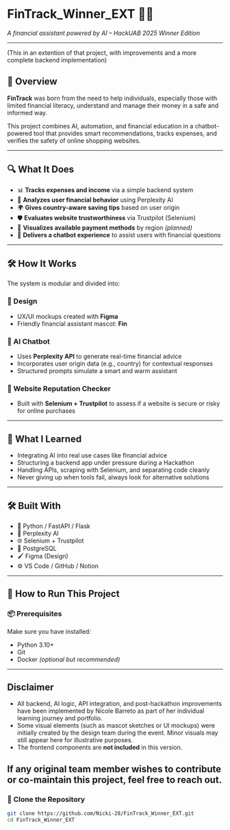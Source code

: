 # FinTrack_Winner_EXT 💸🤖  
*A financial assistant powered by AI – HackUAB 2025 Winner Edition*

---
(This in an extention of that project, with improvements and a more complete backend implementation)

## 🌟 Overview

**FinTrack** was born from the need to help individuals, especially those with limited financial literacy, understand and manage their money in a safe and informed way.

This project combines AI, automation, and financial education in a chatbot-powered tool that provides smart recommendations, tracks expenses, and verifies the safety of online shopping websites.

---

## 🔍 What It Does

- 📊 **Tracks expenses and income** via a simple backend system  
- 🤖 **Analyzes user financial behavior** using Perplexity AI  
- 🌍 **Gives country-aware saving tips** based on user origin  
- 🛡️ **Evaluates website trustworthiness** via Trustpilot (Selenium)  
- 🧾 **Visualizes available payment methods** by region *(planned)*  
- 🧠 **Delivers a chatbot experience** to assist users with financial questions  

---

## 🛠️ How It Works

The system is modular and divided into:

### 🎨 Design  
- UX/UI mockups created with **Figma**  
- Friendly financial assistant mascot: **Fin**

### 🤖 AI Chatbot  
- Uses **Perplexity API** to generate real-time financial advice  
- Incorporates user origin data (e.g., country) for contextual responses  
- Structured prompts simulate a smart and warm assistant

### 🔐 Website Reputation Checker  
- Built with **Selenium + Trustpilot** to assess if a website is secure or risky for online purchases

---

## 🧠 What I Learned

- Integrating AI into real use cases like financial advice  
- Structuring a backend app under pressure during a Hackathon  
- Handling APIs, scraping with Selenium, and separating code cleanly  
- Never giving up when tools fail, always look for alternative solutions  

---

## 🛠️ Built With

- 🐍 Python / FastAPI / Flask  
- 🧠 Perplexity AI  
- 🌐 Selenium + Trustpilot  
- 💾 PostgreSQL  
- 🖌️ Figma (Design)  
- ⚙️ VS Code / GitHub / Notion  

---

## 🚀 How to Run This Project

### 📦 Prerequisites

Make sure you have installed:

- Python 3.10+
- Git
- Docker *(optional but recommended)*

---
## Disclaimer 
- All backend, AI logic, API integration, and post-hackathon improvements have been implemented by Nicole Barreto as part of her individual learning journey and portfolio.
- Some visual elements (such as mascot sketches or UI mockups) were initially created by the design team during the event. Minor visuals may still appear here for illustrative purposes.
- The frontend components are **not included** in this version.

If any original team member wishes to contribute or co-maintain this project, feel free to reach out.
---
### 🔧 Clone the Repository

```bash
git clone https://github.com/Nicki-28/FinTrack_Winner_EXT.git
cd FinTrack_Winner_EXT
